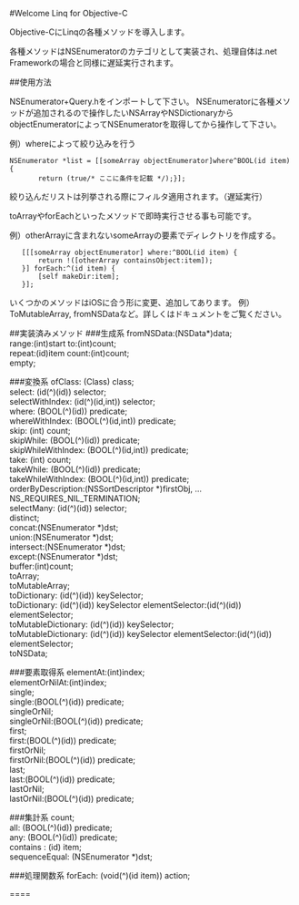 #Welcome Linq for Objective-C

Objective-CにLinqの各種メソッドを導入します。

各種メソッドはNSEnumeratorのカテゴリとして実装され、処理自体は.net Frameworkの場合と同様に遅延実行されます。

##使用方法

NSEnumerator+Query.hをインポートして下さい。
NSEnumeratorに各種メソッドが追加されるので操作したいNSArrayやNSDictionaryからobjectEnumeratorによってNSEnumeratorを取得してから操作して下さい。

例）whereによって絞り込みを行う
```
NSEnumerator *list = [[someArray objectEnumerator]where^BOOL(id item) {
       return (true/* ここに条件を記載 */);}];
```

絞り込んだリストは列挙される際にフィルタ適用されます。（遅延実行）

toArrayやforEachといったメソッドで即時実行させる事も可能です。

例）otherArrayに含まれないsomeArrayの要素でディレクトリを作成する。
```
   [[[someArray objectEnumerator] where:^BOOL(id item) {
       return !([otherArray containsObject:item]);
   }] forEach:^(id item) {
       [self makeDir:item];
   }];
```

いくつかのメソッドはiOSに合う形に変更、追加してあります。
例）ToMutableArray, fromNSDataなど。詳しくはドキュメントをご覧ください。

##実装済みメソッド
###生成系
fromNSData:(NSData*)data;<br>
range:(int)start to:(int)count;<br>
repeat:(id)item count:(int)count;<br>
empty;<br>

###変換系
ofClass: (Class) class;<br>
select: (id(^)(id)) selector;<br>
selectWithIndex: (id(^)(id,int)) selector;<br>
where: (BOOL(^)(id)) predicate;<br>
whereWithIndex: (BOOL(^)(id,int)) predicate;<br>
skip: (int) count;<br>
skipWhile: (BOOL(^)(id)) predicate;<br>
skipWhileWithIndex: (BOOL(^)(id,int)) predicate;<br>
take: (int) count;<br>
takeWhile: (BOOL(^)(id)) predicate;<br>
takeWhileWithIndex: (BOOL(^)(id,int)) predicate;<br>
orderByDescription:(NSSortDescriptor *)firstObj, ... NS_REQUIRES_NIL_TERMINATION;<br>
selectMany: (id(^)(id)) selector;<br>
distinct;<br>
concat:(NSEnumerator *)dst;<br>
union:(NSEnumerator *)dst;<br>
intersect:(NSEnumerator *)dst;<br>
except:(NSEnumerator *)dst;<br>
buffer:(int)count;<br>
toArray;<br>
toMutableArray;<br>
toDictionary: (id(^)(id)) keySelector;<br>
toDictionary: (id(^)(id)) keySelector elementSelector:(id(^)(id)) elementSelector;<br>
toMutableDictionary: (id(^)(id)) keySelector;<br>
toMutableDictionary: (id(^)(id)) keySelector elementSelector:(id(^)(id)) elementSelector;<br>
toNSData;<br>

###要素取得系
elementAt:(int)index;<br>
elementOrNilAt:(int)index;<br>
single;<br>
single:(BOOL(^)(id)) predicate;<br>
singleOrNil;<br>
singleOrNil:(BOOL(^)(id)) predicate;<br>
first;<br>
first:(BOOL(^)(id)) predicate;<br>
firstOrNil;<br>
firstOrNil:(BOOL(^)(id)) predicate;<br>
last;<br>
last:(BOOL(^)(id)) predicate;<br>
lastOrNil;<br>
lastOrNil:(BOOL(^)(id)) predicate;<br>

###集計系
count;<br>
all: (BOOL(^)(id)) predicate;<br>
any: (BOOL(^)(id)) predicate;<br>
contains : (id) item;<br>
sequenceEqual: (NSEnumerator *)dst;<br>

###処理関数系
forEach: (void(^)(id item)) action;<br>


====